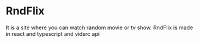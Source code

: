 # RndFlix
It is a site where you can watch random movie or tv show. RndFlix is made in react and typescript and vidsrc api

